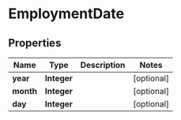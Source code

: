 

# EmploymentDate


## Properties

| Name | Type | Description | Notes |
|------------ | ------------- | ------------- | -------------|
|**year** | **Integer** |  |  [optional] |
|**month** | **Integer** |  |  [optional] |
|**day** | **Integer** |  |  [optional] |




